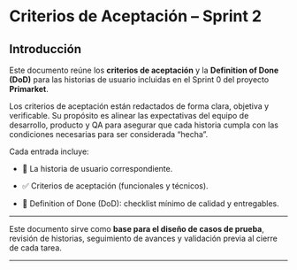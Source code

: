 # Criterios de Aceptación – Sprint 2

## Introducción

Este documento reúne los **criterios de aceptación** y la **Definition of Done (DoD)** para las historias de usuario incluidas en el Sprint 0 del proyecto **Primarket**.

Los criterios de aceptación están redactados de forma clara, objetiva y verificable. Su propósito es alinear las expectativas del equipo de desarrollo, producto y QA para asegurar que cada historia cumpla con las condiciones necesarias para ser considerada “hecha”.

Cada entrada incluye:

- 🧾 La historia de usuario correspondiente.

- ✅ Criterios de aceptación (funcionales y técnicos).

- 🧪 Definition of Done (DoD): checklist mínimo de calidad y entregables.
---

Este documento sirve como **base para el diseño de casos de prueba**, revisión de historias, seguimiento de avances y validación previa al cierre de cada tarea.

---